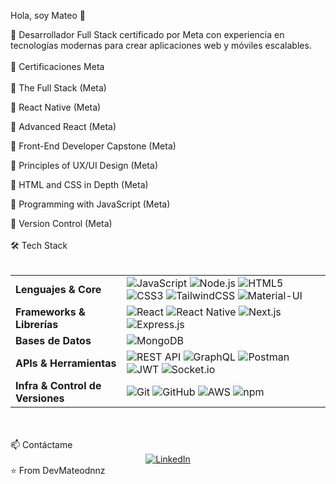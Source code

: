 Hola, soy Mateo 👋

🚀 Desarrollador Full Stack certificado por Meta con experiencia en tecnologías modernas para crear aplicaciones web y móviles escalables.
<br></br>
📜 Certificaciones Meta
<br></br>
🏅 The Full Stack (Meta)

🏅 React Native (Meta)

🏅 Advanced React (Meta)

🏅 Front-End Developer Capstone (Meta)

🏅 Principles of UX/UI Design (Meta)

🏅 HTML and CSS in Depth (Meta)

🏅 Programming with JavaScript (Meta)

🏅 Version Control (Meta)
<br></br>
🛠️ Tech Stack
<br></br>
<table> <tr> <td><strong>Lenguajes & Core</strong></td> <td> <img src="https://img.shields.io/badge/JavaScript-F7DF1E?style=for-the-badge&logo=javascript&logoColor=black" alt="JavaScript"> <img src="https://img.shields.io/badge/Node.js-339933?style=for-the-badge&logo=nodedotjs&logoColor=white" alt="Node.js"> <img src="https://img.shields.io/badge/HTML5-E34F26?style=for-the-badge&logo=html5&logoColor=white" alt="HTML5"> <img src="https://img.shields.io/badge/CSS3-1572B6?style=for-the-badge&logo=css3&logoColor=white" alt="CSS3"> <img src="https://img.shields.io/badge/Tailwind_CSS-38B2AC?style=for-the-badge&logo=tailwind-css&logoColor=white" alt="TailwindCSS"> <img src="https://img.shields.io/badge/Material--UI-0081CB?style=for-the-badge&logo=material-ui&logoColor=white" alt="Material-UI"> </td> </tr> <tr> <td><strong>Frameworks & Librerías</strong></td> <td> <img src="https://img.shields.io/badge/React-20232A?style=for-the-badge&logo=react&logoColor=61DAFB" alt="React"> <img src="https://img.shields.io/badge/React_Native-20232A?style=for-the-badge&logo=react&logoColor=61DAFB" alt="React Native"> <img src="https://img.shields.io/badge/next.js-000000?style=for-the-badge&logo=nextdotjs&logoColor=white" alt="Next.js"> <img src="https://img.shields.io/badge/Express.js-000000?style=for-the-badge&logo=express&logoColor=white" alt="Express.js"> </td> </tr> <tr> <td><strong>Bases de Datos</strong></td> <td> <img src="https://img.shields.io/badge/MongoDB-4EA94B?style=for-the-badge&logo=mongodb&logoColor=white" alt="MongoDB"> </td> </tr> <tr> <td><strong>APIs & Herramientas</strong></td> <td> <img src="https://img.shields.io/badge/REST-FF6F61?style=for-the-badge" alt="REST API"> <img src="https://img.shields.io/badge/GraphQL-E10098?style=for-the-badge&logo=graphql&logoColor=white" alt="GraphQL"> <img src="https://img.shields.io/badge/Postman-FF6C37?style=for-the-badge&logo=postman&logoColor=white" alt="Postman"> <img src="https://img.shields.io/badge/JWT-000000?style=for-the-badge&logo=jsonwebtokens&logoColor=white" alt="JWT"> <img src="https://img.shields.io/badge/Socket.io-010101?style=for-the-badge&logo=socket.io&logoColor=white" alt="Socket.io"> </td> </tr> <tr> <td><strong>Infra & Control de Versiones</strong></td> <td> <img src="https://img.shields.io/badge/Git-F05032?style=for-the-badge&logo=git&logoColor=white" alt="Git"> <img src="https://img.shields.io/badge/GitHub-100000?style=for-the-badge&logo=github&logoColor=white" alt="GitHub"> <img src="https://img.shields.io/badge/AWS-232F3E?style=for-the-badge&logo=amazonaws&logoColor=white" alt="AWS"> <img src="https://img.shields.io/badge/npm-CB3837?style=for-the-badge&logo=npm&logoColor=white" alt="npm"> </td> </tr> </table>
<br></br>
📫 Contáctame
<div align="center"> <a href="https://www.linkedin.com/in/mateo-dominguez-b09954291/"> <img src="https://img.shields.io/badge/LinkedIn-0077B5?style=for-the-badge&logo=linkedin&logoColor=white" alt="LinkedIn"> </a> </div>
⭐️ From DevMateodnnz
